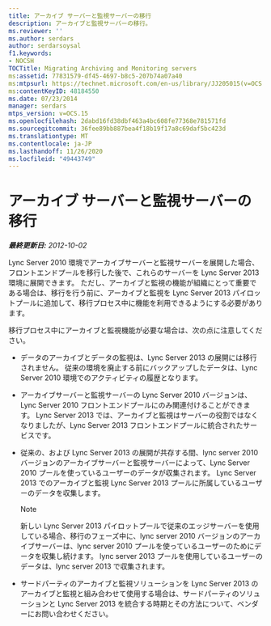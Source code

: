 ```yaml
---
title: アーカイブ サーバーと監視サーバーの移行
description: アーカイブと監視サーバーの移行。
ms.reviewer: ''
ms.author: serdars
author: serdarsoysal
f1.keywords:
- NOCSH
TOCTitle: Migrating Archiving and Monitoring servers
ms:assetid: 77831579-df45-4697-b8c5-207b74a07a40
ms:mtpsurl: https://technet.microsoft.com/en-us/library/JJ205015(v=OCS.15)
ms:contentKeyID: 48184550
ms.date: 07/23/2014
manager: serdars
mtps_version: v=OCS.15
ms.openlocfilehash: 2dabd16fd38dbf463a4bc608fe77368e781571fd
ms.sourcegitcommit: 36fee89bb887bea4f18b19f17a8c69daf5bc423d
ms.translationtype: MT
ms.contentlocale: ja-JP
ms.lasthandoff: 11/26/2020
ms.locfileid: "49443749"
---
```

# <a name="migrating-archiving-and-monitoring-servers"></a>アーカイブ サーバーと監視サーバーの移行

<div data-xmlns="http://www.w3.org/1999/xhtml">

<div class="topic" data-xmlns="http://www.w3.org/1999/xhtml" data-msxsl="urn:schemas-microsoft-com:xslt" data-cs="https://msdn.microsoft.com/">

<div data-asp="https://msdn2.microsoft.com/asp">



</div>

<div id="mainSection">

<div id="mainBody">

<span> </span>

_**最終更新日:** 2012-10-02_

Lync Server 2010 環境でアーカイブサーバーと監視サーバーを展開した場合、フロントエンドプールを移行した後で、これらのサーバーを Lync Server 2013 環境に展開できます。 ただし、アーカイブと監視の機能が組織にとって重要である場合は、移行を行う前に、アーカイブと監視を Lync Server 2013 パイロットプールに追加して、移行プロセス中に機能を利用できるようにする必要があります。

移行プロセス中にアーカイブと監視機能が必要な場合は、次の点に注意してください。

  - データのアーカイブとデータの監視は、Lync Server 2013 の展開には移行されません。 従来の環境を廃止する前にバックアップしたデータは、Lync Server 2010 環境でのアクティビティの履歴となります。

  - アーカイブサーバーと監視サーバーの Lync Server 2010 バージョンは、Lync Server 2010 フロントエンドプールにのみ関連付けることができます。 Lync Server 2013 では、アーカイブと監視はサーバーの役割ではなくなりましたが、Lync Server 2013 フロントエンドプールに統合されたサービスです。

  - 従来の、および Lync Server 2013 の展開が共存する間、lync server 2010 バージョンのアーカイブサーバーと監視サーバーによって、Lync Server 2010 プールを使っているユーザーのデータが収集されます。 Lync Server 2013 でのアーカイブと監視 Lync Server 2013 プールに所属しているユーザーのデータを収集します。
    
    <div>
    

    > [!NOTE]  
    > 新しい Lync Server 2013 パイロットプールで従来のエッジサーバーを使用している場合、移行のフェーズ中に、lync server 2010 バージョンのアーカイブサーバーは、lync server 2010 プールを使っているユーザーのためにデータを収集し続けます。 lync server 2013 プールを使用しているユーザーのデータは、lync server 2013 で収集されます。

    
    </div>

  - サードパーティのアーカイブと監視ソリューションを Lync Server 2013 のアーカイブと監視と組み合わせて使用する場合は、サードパーティのソリューションと Lync Server 2013 を統合する時期とその方法について、ベンダーにお問い合わせください。

</div>

<span> </span>

</div>

</div>

</div>

